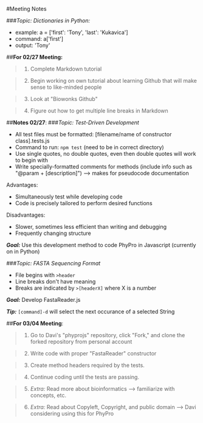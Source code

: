 #Meeting Notes

###*Topic: Dictionaries in Python:*
* example: a = ['first': 'Tony', 'last': 'Kukavica']
* command: a['first']
* output: 'Tony'



##**For 02/27 Meeting:**
>1. Complete Markdown tutorial

>2. Begin working on own tutorial about learning Github that will make sense to like-minded people

>3. Look at "Biowonks Github"

>4. Figure out how to get multiple line breaks in Markdown



##**Notes 02/27**:
###*Topic: Test-Driven Development*

* All test files must be formatted: [filename/name of constructor class].tests.js
* Command to run: `npm test` (need to be in correct directory)
* Use single quotes, no double quotes, even then double quotes will work to begin with
* Write specially-formatted comments for methods (include info such as "@param + [description]")
    --> makes for pseudocode documentation

Advantages:
* Simultaneously test while developing code
* Code is precisely tailored to perform desired functions

Disadvantages:
* Slower, sometimes less efficient than writing and debugging
* Frequently changing structure

**_Goal:_** Use this development method to code PhyPro in Javascript (currently on in Python)


###*Topic: FASTA Sequencing Format*

* File begins with `>header`
* Line breaks don't have meaning
* Breaks are indicated by `>[headerX]` where X is a number

**_Goal:_** Develop FastaReader.js

**_Tip:_** `[command]-d` will select the next occurance of a selected String



##**For 03/04 Meeting**:

>1. Go to Davi's "phyprojs" repository, click "Fork," and clone the forked repository from personal account

>2. Write code with proper "FastaReader" constructor

>3. Create method headers required by the tests.

>4. Continue coding until the tests are passing.

>5. *Extra:* Read more about bioinformatics --> familiarize with concepts, etc.

>6. *Extra:* Read about Copyleft, Copyright, and public domain --> Davi considering using this for PhyPro

